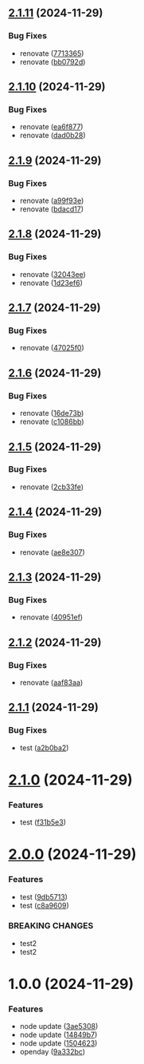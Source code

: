 ## [2.1.11](https://github.com/nohan-lebreton/openDay/compare/v2.1.10...v2.1.11) (2024-11-29)


### Bug Fixes

* renovate ([7713365](https://github.com/nohan-lebreton/openDay/commit/7713365820a6e6a798bc561028e4a8204d9ec169))
* renovate ([bb0792d](https://github.com/nohan-lebreton/openDay/commit/bb0792d9a2cbc90e148f3050f87a425e9b467844))

## [2.1.10](https://github.com/nohan-lebreton/openDay/compare/v2.1.9...v2.1.10) (2024-11-29)


### Bug Fixes

* renovate ([ea6f877](https://github.com/nohan-lebreton/openDay/commit/ea6f877c38965c9d367bffe97bd8ee319edd0a27))
* renovate ([dad0b28](https://github.com/nohan-lebreton/openDay/commit/dad0b289649ddc04df2771e03562207211c173e6))

## [2.1.9](https://github.com/nohan-lebreton/openDay/compare/v2.1.8...v2.1.9) (2024-11-29)


### Bug Fixes

* renovate ([a99f93e](https://github.com/nohan-lebreton/openDay/commit/a99f93ef4d228523a9c2088ed79274a630985566))
* renovate ([bdacd17](https://github.com/nohan-lebreton/openDay/commit/bdacd170bbc1a946280b13673e175c6ff16af75f))

## [2.1.8](https://github.com/nohan-lebreton/openDay/compare/v2.1.7...v2.1.8) (2024-11-29)


### Bug Fixes

* renovate ([32043ee](https://github.com/nohan-lebreton/openDay/commit/32043ee2be523d03edc4c0a08e13e8a744f12ad1))
* renovate ([1d23ef6](https://github.com/nohan-lebreton/openDay/commit/1d23ef63bf11bc37ef98b0727a64cb70b8a635c6))

## [2.1.7](https://github.com/nohan-lebreton/openDay/compare/v2.1.6...v2.1.7) (2024-11-29)


### Bug Fixes

* renovate ([47025f0](https://github.com/nohan-lebreton/openDay/commit/47025f0e85211b0d98ee209ff308890f3d46f2ae))

## [2.1.6](https://github.com/nohan-lebreton/openDay/compare/v2.1.5...v2.1.6) (2024-11-29)


### Bug Fixes

* renovate ([16de73b](https://github.com/nohan-lebreton/openDay/commit/16de73b4f0f0dfe775092a5c16c444b2183d5ca1))
* renovate ([c1086bb](https://github.com/nohan-lebreton/openDay/commit/c1086bb636106f1adafbd39973246cbcc2f34156))

## [2.1.5](https://github.com/nohan-lebreton/openDay/compare/v2.1.4...v2.1.5) (2024-11-29)


### Bug Fixes

* renovate ([2cb33fe](https://github.com/nohan-lebreton/openDay/commit/2cb33fe92489c5a20b777e1fb20017ce1f7d59e0))

## [2.1.4](https://github.com/nohan-lebreton/openDay/compare/v2.1.3...v2.1.4) (2024-11-29)


### Bug Fixes

* renovate ([ae8e307](https://github.com/nohan-lebreton/openDay/commit/ae8e307ca2784642fdb16d3ed2f33cddfce5e23e))

## [2.1.3](https://github.com/nohan-lebreton/openDay/compare/v2.1.2...v2.1.3) (2024-11-29)


### Bug Fixes

* renovate ([40951ef](https://github.com/nohan-lebreton/openDay/commit/40951ef4e487a6e8a18713d0979d0a82dbea6566))

## [2.1.2](https://github.com/nohan-lebreton/openDay/compare/v2.1.1...v2.1.2) (2024-11-29)


### Bug Fixes

* renovate ([aaf83aa](https://github.com/nohan-lebreton/openDay/commit/aaf83aa4576b70b8c4fbae16796a7ff92acabbba))

## [2.1.1](https://github.com/nohan-lebreton/openDay/compare/v2.1.0...v2.1.1) (2024-11-29)


### Bug Fixes

* test ([a2b0ba2](https://github.com/nohan-lebreton/openDay/commit/a2b0ba29b1656a43337899a2cdb37bae7cd4ce50))

# [2.1.0](https://github.com/nohan-lebreton/openDay/compare/v2.0.0...v2.1.0) (2024-11-29)


### Features

* test ([f31b5e3](https://github.com/nohan-lebreton/openDay/commit/f31b5e336628e715cfb45bb8221e769beb411afc))

# [2.0.0](https://github.com/nohan-lebreton/openDay/compare/v1.0.0...v2.0.0) (2024-11-29)


### Features

* test ([9db5713](https://github.com/nohan-lebreton/openDay/commit/9db5713625a467f4f2935813c0d451310267f464))
* test ([c8a9609](https://github.com/nohan-lebreton/openDay/commit/c8a96092ccfe4c36c4fcba05d0794af38c88eb0c))


### BREAKING CHANGES

* test2
* test2

# 1.0.0 (2024-11-29)


### Features

* node update ([3ae5308](https://github.com/nohan-lebreton/openDay/commit/3ae5308b597da50c9d3ff58ed5fccf22294f40cd))
* node update ([14849b7](https://github.com/nohan-lebreton/openDay/commit/14849b78e1de46059716d49e0844a4bd0c199020))
* node update ([1504623](https://github.com/nohan-lebreton/openDay/commit/15046230af81235b8aa10873d75c812a7c27d34c))
* openday ([9a332bc](https://github.com/nohan-lebreton/openDay/commit/9a332bc26405e8d844915459aa91eae4e6c8cefb))
